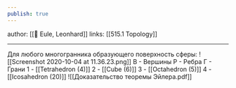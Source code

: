 ```yaml
---
publish: true
---
```

author: [[👤 Eule, Leonhard]]
links: [[515.1 Topology]]

---

Для любого многогранника образующего поверхность сферы:
![[Screenshot 2020-10-04 at 11.36.23.png]]
В - Вершины
Р - Ребра
Г - Грани
1 - [[Tetrahedron (4)]]
2 - [[Cube (6)]]
3 - [[Octahedron (5)]]
4 - [[Icosahedron (20)]]
![[Доказательство теоремы Эйлера.pdf]]
